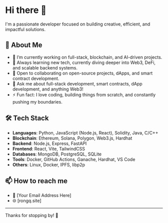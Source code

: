 # Hi there 👋

I'm a passionate developer focused on building creative, efficient, and impactful solutions.

## 🚀 About Me
- 🔭 I’m currently working on full-stack, blockchain, and AI-driven projects.
- 🌱 Always learning new tech, currently diving deeper into Web3, DeFi, and scalable backend systems.
- 👯 Open to collaborating on open-source projects, dApps, and smart contract development.
- 💬 Ask me about full-stack development, smart contracts, dApp development, and anything Web3!
- ⚡ Fun fact: I love coding, building things from scratch, and constantly pushing my boundaries.

## 🛠️ Tech Stack
- **Languages**: Python, JavaScript (Node.js, React), Solidity, Java, C/C++
- **Blockchain**: Ethereum, Solana, Polygon, Web3.js, Hardhat
- **Backend**: Node.js, Express, FastAPI
- **Frontend**: React, Vite, TailwindCSS
- **Databases**: MongoDB, PostgreSQL, SQLite
- **Tools**: Docker, GitHub Actions, Ganache, Hardhat, VS Code
- **Others**: Linux, Docker, IPFS, libp2p

## 📫 How to reach me
- 📧 [Your Email Address Here]
- 🌐 [rongq.site]

---

Thanks for stopping by! 🌟
